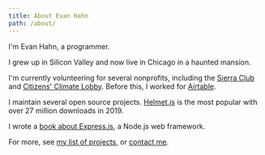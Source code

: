 ```yaml
---
title: About Evan Hahn
path: /about/
---
```

I'm Evan Hahn, a programmer.

I grew up in Silicon Valley and now live in Chicago in a haunted mansion.

I'm currently volunteering for several nonprofits, including the [Sierra Club](https://www.sierraclub.org/) and [Citizens' Climate Lobby](https://citizensclimatelobby.org/). Before this, I worked for [Airtable](https://airtable.com).

I maintain several open source projects. [Helmet.js](https://helmetjs.github.io/) is the most popular with over 27 million downloads in 2019.

I wrote a [book about Express.js](https://www.manning.com/books/express-in-action?a_bid=fe3fcff7&a_aid=express-in-action), a Node.js web framework.

For more, see [my list of projects](/projects), or [contact me](/contact).
